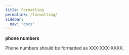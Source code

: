 ```yaml
---
title: Formatting
permalink: /formatting/
sidebar:
  nav: "docs"
---
```


**phone numbers**

Phone numbers should be formatted as XXX-XXX-XXXX.


